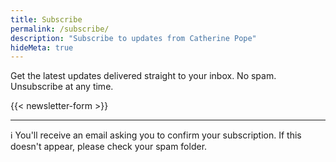```yaml
---
title: Subscribe
permalink: /subscribe/
description: "Subscribe to updates from Catherine Pope"
hideMeta: true
---
```



Get the latest updates delivered straight to your inbox. No spam. Unsubscribe at any time.


{{< newsletter-form >}}

---

ℹ️ You'll receive an email asking you to confirm your subscription. If this doesn't appear, please check your spam folder.
